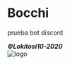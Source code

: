 # Bocchi
prueba bot discord

***©Lokitosi10-2020***</br>
<img src="https://pbs.twimg.com/profile_images/1301791062340431873/QTc959wG_400x400.jpg" alt="logo"/>